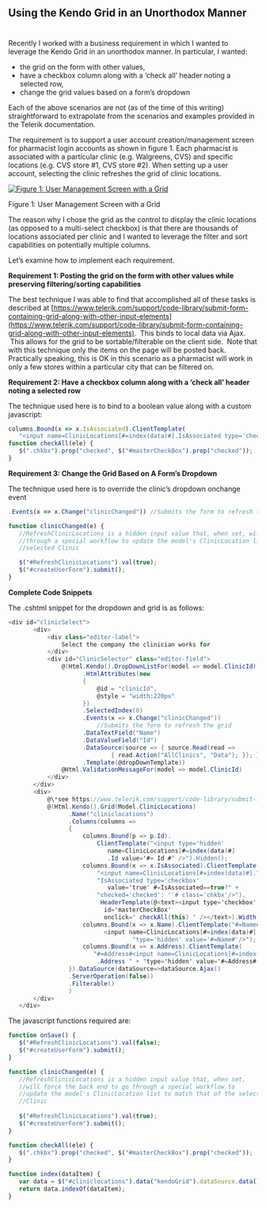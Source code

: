 ## Using the Kendo Grid in an Unorthodox Manner
#
Recently I worked with a business requirement in which I wanted to leverage the Kendo Grid in an unorthodox manner. In particular, I wanted:

- the grid on the form with other values,
- have a checkbox column along with a ‘check all’ header noting a selected row,
- change the grid values based on a form’s dropdown

Each of the above scenarios are not (as of the time of this writing) straightforward to extrapolate from the scenarios and examples provided in the Telerik documentation.

The requirement is to support a user account creation/management screen for pharmacist login accounts as shown in figure 1. Each pharmacist is associated with a particular clinic (e.g. Walgreens, CVS) and specific locations (e.g. CVS store #1, CVS store #2). When setting up a user account, selecting the clinic refreshes the grid of clinic locations.

[![Figure 1: User Management Screen with a Grid](https://intellitect.com/wp-content/uploads/2015/08/Screen-Shot-2015-08-12-at-12.55.41-PM.png)](https://intellitect.com/wp-content/uploads/2015/08/Screen-Shot-2015-08-12-at-12.55.41-PM.png "Using the Kendo Grid in an Unorthodox Manner")

Figure 1: User Management Screen with a Grid

The reason why I chose the grid as the control to display the clinic locations (as opposed to a multi-select checkbox) is that there are thousands of locations associated per clinic and I wanted to leverage the filter and sort capabilities on potentially multiple columns.

Let’s examine how to implement each requirement.

**Requirement 1: Posting the grid on the form with other values while preserving filtering/sorting capabilities**

The best technique I was able to find that accomplished all of these tasks is described at [https://www.telerik.com/support/code-library/submit-form-containing-grid-along-with-other-input-elements](https://www.telerik.com/support/code-library/submit-form-containing-grid-along-with-other-input-elements).  This binds to local data via Ajax.  This allows for the grid to be sortable/filterable on the client side.  Note that with this technique only the items on the page will be posted back. Practically speaking, this is OK in this scenario as a pharmacist will work in only a few stores within a particular city that can be filtered on.

**Requirement 2: Have a checkbox column along with a ‘check all’ header noting a selected row**

The technique used here is to bind to a boolean value along with a custom javascript:

```javascript
columns.Bound(x => x.IsAssociated).ClientTemplate(
   "<input name=ClinicLocations[#=index(data)#].IsAssociated type='checkbox' value='true' #=IsAssociated==true? checked='checked': ''# class='chkbx'/>").
function checkAll(ele) {
   $(".chkbx").prop("checked", $("#masterCheckBox").prop("checked"));
}
```

**Requirement 3: Change the Grid Based on A Form’s Dropdown**

The technique used here is to override the clinic’s dropdown onchange event

```javascript
.Events(x => x.Change("clinicChanged")) //Submits the form to refresh the grid

function clinicChanged(e) {
   //RefreshClinicLocations is a hidden input value that, when set, will force the back end to go
   //through a special workflow to update the model's ClinicLocation list to match that of the
   //selected Clinic

   $("#RefreshClinicLocations").val(true);
   $("#createUserForm").submit();
}
```

**Complete Code Snippets**

The .cshtml snippet for the dropdown and grid is as follows:

```csharp
<div id="clinicSelect">
       <div>
           <div class="editor-label">
               Select the company the clinician works for
           </div>
           <div id="ClinicSelector" class="editor-field">
               @(Html.Kendo().DropDownListFor(model => model.ClinicId)
                     .HtmlAttributes(new
                     {
                         @id = "clinicId",
                         @style = "width:220px"
                     })
                     .SelectedIndex(0)
                     .Events(x => x.Change("clinicChanged")) 
                         //Submits the form to refresh the grid
                     .DataTextField("Name")
                     .DataValueField("Id")
                     .DataSource(source => { source.Read(read => 
                             { read.Action("AllClinics", "Data"); }); })
                     .Template(@dropDownTemplate))
               @Html.ValidationMessageFor(model => model.ClinicId)
           </div>
       </div>
       <div>
           @\*see https://www.telerik.com/support/code-library/submit-form-containing-grid-along-with-other-input-elements\*@
           @(Html.Kendo().Grid(Model.ClinicLocations)
                 .Name("cliniclocations")
                 .Columns(columns =>
                 {
                     columns.Bound(p => p.Id).
                         ClientTemplate("<input type='hidden' 
                            name=ClinicLocations[#=index(data)#]
                            .Id value='#= Id #' />").Hidden();
                     columns.Bound(x => x.IsAssociated).ClientTemplate(
                         "<input name=ClinicLocations[#=index(data)#]." +
                         "IsAssociated type='checkbox' 
                            value='true' #=IsAssociated==true?" +
                         "checked='checked': ''# class='chkbx'/>").
                          HeaderTemplate(@<text><input type='checkbox'
                           id='masterCheckBox' 
                           onclick=' checkAll(this) ' /></text>).Width(50);
                     columns.Bound(x => x.Name).ClientTemplate("#=Name#
                           <input name=ClinicLocations[#=index(data)#].Name " +
                                   "type='hidden' value='#=Name#'/>");
                     columns.Bound(x => x.Address).ClientTemplate(
                        "#=Address#<input name=ClinicLocations[#=index(data)#]
                         .Address " + "type='hidden' value='#=Address#'/>");
                 }).DataSource(dataSource=>dataSource.Ajax()
                 .ServerOperation(false))
                 .Filterable()
                 )
       </div>
   </div>
```

The javascript functions required are:

```javascript
function onSave() {
   $("#RefreshClinicLocations").val(false);
   $("#createUserForm").submit();
}

function clinicChanged(e) {
   //RefreshClinicLocations is a hidden input value that, when set, 
   //will force the back end to go through a special workflow to 
   //update the model's ClinicLocation list to match that of the selected 
   //Clinic
   
   $("#RefreshClinicLocations").val(true);
   $("#createUserForm").submit();
}

function checkAll(ele) {
   $(".chkbx").prop("checked", $("#masterCheckBox").prop("checked"));
}

function index(dataItem) {
   var data = $("#cliniclocations").data("kendoGrid").dataSource.data();
   return data.indexOf(dataItem);
}
```
